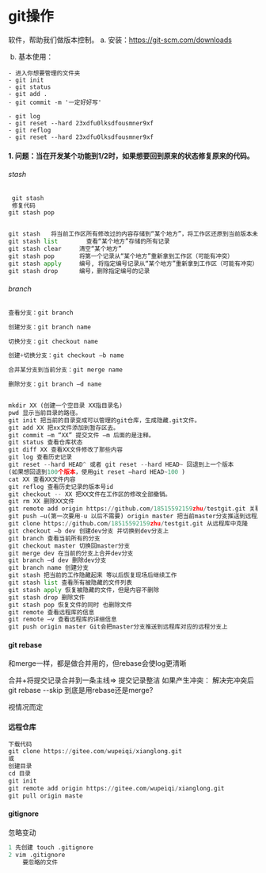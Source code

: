 #  git操作

软件，帮助我们做版本控制。
	a. 安装：https://git-scm.com/downloads

​	b. 基本使用：


	- 进入你想要管理的文件夹
	- git init 
	- git status 
	- git add . 
	- git commit -m '一定好好写'
	
	- git log 
	- git reset --hard 23xdfu0lksdfousmner9xf
	- git reflog 
	- git reset --hard 23xdfu0lksdfousmner9xf

#### 1. 问题：当在开发某个功能到1/2时，如果想要回到原来的状态修复原来的代码。

###### stash

```python
 git stash 
 修复代码
git stash pop 


git stash   将当前工作区所有修改过的内容存储到“某个地方”，将工作区还原到当前版本未修改过的状态
git stash list        查看“某个地方”存储的所有记录
git stash clear     清空“某个地方”
git stash pop       将第一个记录从“某个地方”重新拿到工作区（可能有冲突）
git stash apply     编号, 将指定编号记录从“某个地方”重新拿到工作区（可能有冲突） 
git stash drop      编号，删除指定编号的记录
```

###### branch

```py
查看分支：git branch

创建分支：git branch name

切换分支：git checkout name

创建+切换分支：git checkout –b name

合并某分支到当前分支：git merge name

删除分支：git branch –d name


mkdir XX (创建一个空目录 XX指目录名)
pwd 显示当前目录的路径。
git init 把当前的目录变成可以管理的git仓库，生成隐藏.git文件。
git add XX 把xx文件添加到暂存区去。
git commit –m “XX” 提交文件 –m 后面的是注释。
git status 查看仓库状态
git diff XX 查看XX文件修改了那些内容
git log 查看历史记录
git reset --hard HEAD^ 或者 git reset --hard HEAD~ 回退到上一个版本
(如果想回退到100个版本，使用git reset –hard HEAD~100 )
cat XX 查看XX文件内容
git reflog 查看历史记录的版本号id
git checkout -- XX 把XX文件在工作区的修改全部撤销。
git rm XX 删除XX文件
git remote add origin https://github.com/18515592159zhu/testgit.git 关联一个远程库
git push –u(第一次要用-u 以后不需要) origin master 把当前master分支推送到远程库
git clone https://github.com/18515592159zhu/testgit.git 从远程库中克隆
git checkout –b dev 创建dev分支 并切换到dev分支上
git branch 查看当前所有的分支
git checkout master 切换回master分支
git merge dev 在当前的分支上合并dev分支
git branch –d dev 删除dev分支
git branch name 创建分支
git stash 把当前的工作隐藏起来 等以后恢复现场后继续工作
git stash list 查看所有被隐藏的文件列表
git stash apply 恢复被隐藏的文件，但是内容不删除
git stash drop 删除文件
git stash pop 恢复文件的同时 也删除文件
git remote 查看远程库的信息
git remote –v 查看远程库的详细信息
git push origin master Git会把master分支推送到远程库对应的远程分支上


```

#### git rebase

和merge一样，都是做合并用的，但rebase会使log更清晰

 合并+将提交记录合并到一条主线=> 提交记录整洁
	如果产生冲突：
	解决完冲突后
	git rebase --skip
到底是用rebase还是merge?

视情况而定

#### 远程仓库

```py
下载代码
git clone https://gitee.com/wupeiqi/xianglong.git
或
创建目录 
cd 目录 
git init 
git remote add origin https://gitee.com/wupeiqi/xianglong.git
git pull origin maste 
```



#### gitignore

忽略变动

```py
1 先创建 touch .gitignore
2 vim .gitignore 
	要忽略的文件
   
```































